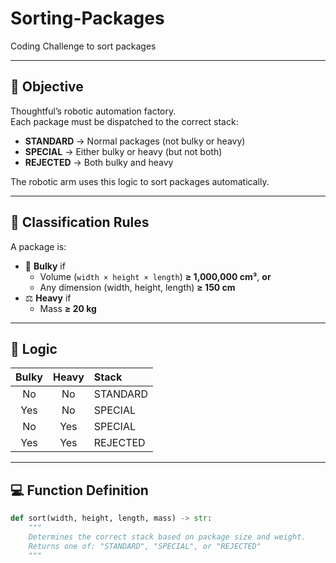 # Sorting-Packages
Coding Challenge to sort packages

---

## 🎯 Objective

Thoughtful’s robotic automation factory.  
Each package must be dispatched to the correct stack:

- **STANDARD** → Normal packages (not bulky or heavy)
- **SPECIAL** → Either bulky or heavy (but not both)
- **REJECTED** → Both bulky and heavy

The robotic arm uses this logic to sort packages automatically.

---

## 📐 Classification Rules

A package is:
- 🧱 **Bulky** if  
  - Volume (`width × height × length`) **≥ 1,000,000 cm³**, **or**  
  - Any dimension (width, height, length) **≥ 150 cm**
- ⚖️ **Heavy** if  
  - Mass **≥ 20 kg**

---

## 🧠 Logic

| Bulky | Heavy | Stack     |
|:-----:|:-----:|:----------|
| No    | No    | STANDARD  |
| Yes   | No    | SPECIAL   |
| No    | Yes   | SPECIAL   |
| Yes   | Yes   | REJECTED  |

---

## 💻 Function Definition

```python
def sort(width, height, length, mass) -> str:
    """
    Determines the correct stack based on package size and weight.
    Returns one of: "STANDARD", "SPECIAL", or "REJECTED"
    """

